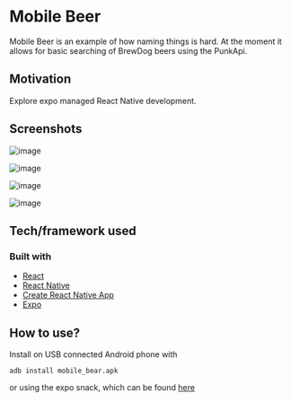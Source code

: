 # Mobile Beer
Mobile Beer is an example of how naming things is hard.  At the moment it allows for basic searching of BrewDog beers using the PunkApi.

## Motivation
Explore expo managed React Native development.

## Screenshots
![image](https://user-images.githubusercontent.com/42848059/98274310-3ff14f80-1f61-11eb-9343-820697b25c77.png)

![image](https://user-images.githubusercontent.com/42848059/98274464-6fa05780-1f61-11eb-8ccf-8ca605a35b65.png)

![image](https://user-images.githubusercontent.com/42848059/98127126-55dd1280-1e84-11eb-9c88-910c8dd9aff9.png)

![image](https://user-images.githubusercontent.com/42848059/98274560-92cb0700-1f61-11eb-808f-0dd315016049.png)

## Tech/framework used

### Built with
 * [React](https://reactjs.org)
 * [React Native](https://reactnative.dev/)
 * [Create React Native App](https://github.com/expo/create-react-native-app)
 * [Expo](https://docs.expo.io/)

## How to use?

Install on USB connected Android phone with

```adb install mobile_bear.apk```

or using the expo snack, which can be found [here](https://snack.expo.io/@git/github.com/mjmccull0/mobile_beer@main)
